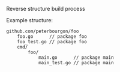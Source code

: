 Reverse structure build process

Example structure:
```
github.com/peterbourgon/foo
    foo.go      // package foo
    foo_test.go // package foo
    cmd/
        foo/
            main.go      // package main
            main_test.go // package main
```